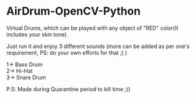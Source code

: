 # AirDrum-OpenCV-Python
Virtual Drums, which can be played with any object of "RED" color(It includes your skin tone).


Just run it and enjoy 3 different sounds (more can be added as per one's requirement, PS: do your own efforts for that ;) )


1-> Bass Drum  
2-> Hi-Hat  
3-> Snare Drum


P.S: Made during Quarantine period to kill time ;))
